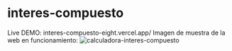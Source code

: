 # interes-compuesto
Live DEMO: interes-compuesto-eight.vercel.app/
Imagen de muestra de la web en funcionamiento:
![calculadora-interes-compuesto](https://github.com/joan-tomas-1995/interes-compuesto/assets/4356870/c07fa274-d3e0-408c-a82e-7ecee27bf5ca)
